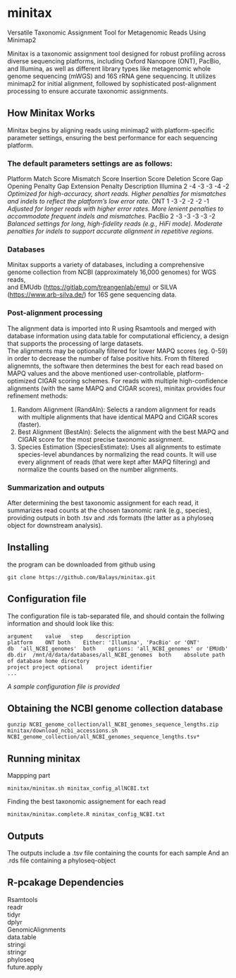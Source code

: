 # minitax
Versatile Taxonomic Assignment Tool for Metagenomic Reads Using Minimap2

Minitax is a taxonomic assignment tool designed for robust profiling across diverse sequencing platforms, including Oxford Nanopore (ONT), PacBio, and Illumina, as well as different library types like metagenomic whole genome sequencing (mWGS) and 16S rRNA gene sequencing. It utilizes minimap2 for initial alignment, followed by sophisticated post-alignment processing to ensure accurate taxonomic assignments.

## How Minitax Works
Minitax begins by aligning reads using minimap2 with platform-specific parameter settings, ensuring the best performance for each sequencing platform.  

### The default parameters settings are as follows:
Platform	Match Score	Mismatch Score	Insertion Score	Deletion Score	Gap Opening Penalty	Gap Extension Penalty	Description
Illumina	2	-4	-3	-3	-4	-2	*Optimized for high-accuracy, short reads. Higher penalties for mismatches and indels to reflect the platform’s low error rate.*
ONT	1	-3	-2	-2	-2	-1	*Adjusted for longer reads with higher error rates. More lenient penalties to accommodate frequent indels and mismatches.*
PacBio	2	-3	-3	-3	-3	-2	*Balanced settings for long, high-fidelity reads (e.g., HiFi mode). Moderate penalties for indels to support accurate alignment in repetitive regions.*

### Databases
Minitax supports a variety of databases, including a comprehensive genome collection from NCBI (approximately 16,000 genomes) for WGS reads,  
and EMUdb  (https://gitlab.com/treangenlab/emu) or SILVA (https://www.arb-silva.de/) for 16S gene sequencing data.  

### Post-alignment processing
The alignment data is imported into R using Rsamtools and merged with database information using data.table for computational efficiency, a design that supports the processing of large datasets.  
The alignments may be optionally filtered for lower MAPQ scores (eg. 0-59) in order to decrease the number of false positive hits. From th filtered alignemnts, the software then determines the best for each read based on MAPQ values and the above mentioned user-controllable, platform-optimized CIGAR scoring schemes. For reads with multiple high-confidence alignments (with the same MAPQ and CIGAR scores), minitax provides four refinement methods:
1. Random Alignment (RandAln): Selects a random alignment for reads with multiple alignments that have identical MAPQ and CIGAR scores (faster).
2. Best Alignment (BestAln): Selects the alignment with the best MAPQ and CIGAR score for the most precise taxonomic assignment.
3. Species Estimation (SpeciesEstimate): Uses all alignments to estimate species-level abundances by normalizing the read counts. It will use every alignment of reads (that were kept after MAPQ filtering) and normalize the counts based on the number alignments.

### Summarization and outputs
After determining the best taxonomic assignment for each read, it summarizes read counts at the chosen taxonomic rank (e.g., species), providing outputs in both .tsv and .rds formats (the latter as a phyloseq object for downstream analysis).


## Installing
the program can be downloaded from github using  
```
git clone https://github.com/Balays/minitax.git
```


## Configuration file
The configuration file is tab-separated file, and should contain the follwing information and should look like this:
```
argument	value	step	description  
platform	ONT	both	Either: 'Illumina', 'PacBio' or 'ONT'  
db	'all_NCBI_genomes'	both	options: 'all_NCBI_genomes' or 'EMUdb'  
db.dir	/mnt/d/data/databases/all_NCBI_genomes	both	absolute path of database home directory  
project	project	optional	project identifier  
...  
```
*A sample configuration file is provided*

## Obtaining the NCBI genome collection database
```
gunzip NCBI_genome_collection/all_NCBI_genomes_sequence_lengths.zip
minitax/download_ncbi_accessions.sh NCBI_genome_collection/all_NCBI_genomes_sequence_lengths.tsv*
```

## Running minitax
Mappping part  
```
minitax/minitax.sh minitax_config_allNCBI.txt
```

Finding the best taxonomic assignement for each read  
```
minitax/minitax.complete.R minitax_config_NCBI.txt
```

## Outputs
The outputs include a .tsv file containing the counts for each sample
And an .rds file containing a phyloseq-object

## R-pcakage Dependencies
Rsamtools  
readr  
tidyr  
dplyr  
GenomicAlignments  
data.table  
stringi  
stringr  
phyloseq  
future.apply  



